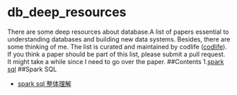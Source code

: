 # db_deep_resources
There are some deep resources about database.A list of papers essential to understanding databases and building new data systems. Besides, 
there are some thinking of me.
The list is curated and maintained by codlife ([codlife](https://github.com/codlife)). </br>
If you think a paper should be part of this list, please submit a pull request. It might take a while since I need to go over the paper.
##<a>Contents</a>
 1.[spark sql](#spark_sql)
##<a name='spark_sql'>Spark SQL
* [spark sql 整体理解](http://www.tuicool.com/articles/VZRBV3)

